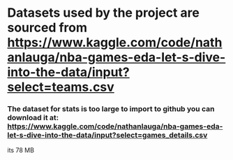 # Datasets used by the project are sourced from https://www.kaggle.com/code/nathanlauga/nba-games-eda-let-s-dive-into-the-data/input?select=teams.csv
### The dataset for stats is too large to import to github you can download it at: https://www.kaggle.com/code/nathanlauga/nba-games-eda-let-s-dive-into-the-data/input?select=games_details.csv
its 78 MB

